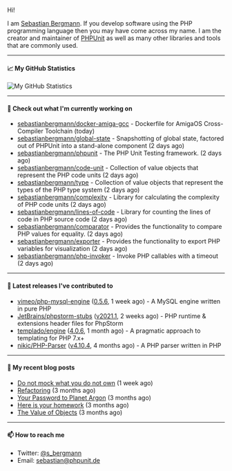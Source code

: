 Hi!

I am [Sebastian Bergmann](https://sebastian-bergmann.de/). If you develop software using the PHP programming language then you may have come across my name. I am the creator and maintainer of [PHPUnit](https://phpunit.de/) as well as many other libraries and tools that are commonly used.

---

#### 📈 My GitHub Statistics

![My GitHub Statistics](https://github-readme-stats.vercel.app/api?username=sebastianbergmann&show_icons=true&count_private=true&hide_title=true)

---

#### 👷 Check out what I'm currently working on

- [sebastianbergmann/docker-amiga-gcc](https://github.com/sebastianbergmann/docker-amiga-gcc) - Dockerfile for AmigaOS Cross-Compiler Toolchain (today)
- [sebastianbergmann/global-state](https://github.com/sebastianbergmann/global-state) - Snapshotting of global state, factored out of PHPUnit into a stand-alone component (2 days ago)
- [sebastianbergmann/phpunit](https://github.com/sebastianbergmann/phpunit) - The PHP Unit Testing framework. (2 days ago)
- [sebastianbergmann/code-unit](https://github.com/sebastianbergmann/code-unit) - Collection of value objects that represent the PHP code units (2 days ago)
- [sebastianbergmann/type](https://github.com/sebastianbergmann/type) - Collection of value objects that represent the types of the PHP type system (2 days ago)
- [sebastianbergmann/complexity](https://github.com/sebastianbergmann/complexity) - Library for calculating the complexity of PHP code units (2 days ago)
- [sebastianbergmann/lines-of-code](https://github.com/sebastianbergmann/lines-of-code) - Library for counting the lines of code in PHP source code (2 days ago)
- [sebastianbergmann/comparator](https://github.com/sebastianbergmann/comparator) - Provides the functionality to compare PHP values for equality. (2 days ago)
- [sebastianbergmann/exporter](https://github.com/sebastianbergmann/exporter) - Provides the functionality to export PHP variables for visualization (2 days ago)
- [sebastianbergmann/php-invoker](https://github.com/sebastianbergmann/php-invoker) - Invoke PHP callables with a timeout (2 days ago)

---

#### 🔭 Latest releases I've contributed to

- [vimeo/php-mysql-engine](https://github.com/vimeo/php-mysql-engine) ([0.5.6](https://github.com/vimeo/php-mysql-engine/releases/tag/0.5.6), 1 week ago) - A MySQL engine written in pure PHP
- [JetBrains/phpstorm-stubs](https://github.com/JetBrains/phpstorm-stubs) ([v2021.1](https://github.com/JetBrains/phpstorm-stubs/releases/tag/v2021.1), 2 weeks ago) - PHP runtime &amp; extensions header files for PhpStorm
- [templado/engine](https://github.com/templado/engine) ([4.0.6](https://github.com/templado/engine/releases/tag/4.0.6), 1 month ago) - A pragmatic approach to templating for PHP 7.x&#43;
- [nikic/PHP-Parser](https://github.com/nikic/PHP-Parser) ([v4.10.4](https://github.com/nikic/PHP-Parser/releases/tag/v4.10.4), 4 months ago) - A PHP parser written in PHP

---

#### 📜 My recent blog posts

- [Do not mock what you do not own](https://thephp.cc/news/2021/04/do-not-mock-what-you-do-not-own) (1 week ago)
- [Refactoring](https://thephp.cc/news/2021/01/refactoring) (3 months ago)
- [Your Password to Planet Argon](https://thephp.cc/news/2021/01/your-password-to-planet-argon) (3 months ago)
- [Here is your homework](https://thephp.cc/news/2021/01/here-is-your-homework) (3 months ago)
- [The Value of Objects](https://thephp.cc/news/2021/01/the-value-of-objects) (3 months ago)

---

#### 📫 How to reach me

- Twitter: [@s_bergmann](https://twitter.com/s_bergmann)
- Email: [sebastian@phpunit.de](mailto://sebastian@phpunit.de)
